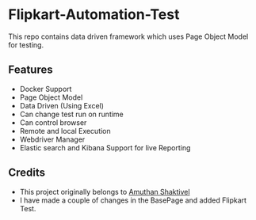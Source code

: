 # Flipkart-Automation-Test

This repo contains data driven framework which uses Page Object Model for testing. 

## Features

- Docker Support 
- Page Object Model 
- Data Driven (Using Excel)
- Can change test run on runtime
- Can control browser
- Remote and local Execution
- Webdriver Manager
- Elastic search and Kibana Support for live Reporting


## Credits

- This project originally belongs to [Amuthan Shaktivel](https://github.com/amuthansakthivel)
- I have made a couple of changes in the BasePage and added Flipkart Test.
